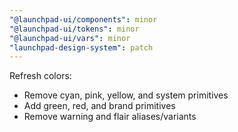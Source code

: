 ```yaml
---
"@launchpad-ui/components": minor
"@launchpad-ui/tokens": minor
"@launchpad-ui/vars": minor
"launchpad-design-system": patch
---
```


Refresh colors:

- Remove cyan, pink, yellow, and system primitives
- Add green, red, and brand primitives
- Remove warning and flair aliases/variants
